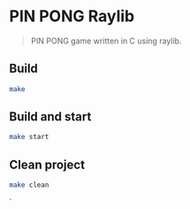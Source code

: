 # PIN PONG Raylib

> PIN PONG game written in C using raylib.

## Build
```bash
make
```

## Build and start
```bash
make start
```

## Clean project
```bash
make clean
```
`
